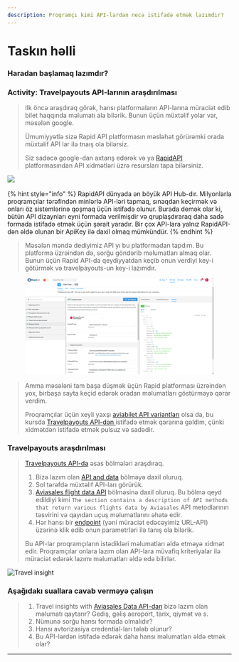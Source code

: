 ```yaml
---
description: Proqramçı kimi API-lardan necə istifadə etmək lazımdır?
---
```


# Taskın həlli

### Haradan başlamaq lazımdır?

### Activity: Travelpayouts API-larının araşdırılması

> Ilk öncə araşdıraq görək, hansı platformaların API-larına müraciət edib bilet haqqında məlumatı ala bilərik. Bunun üçün müxtəlif yolar var, məsələn google.&#x20;
>
> Ümumiyyətlə sizə Rapid API platformasın məsləhət görürəmki orada müxtəlif API lar ilə tnaış ola bilərsiz.&#x20;
>
> Siz sadəcə google-dan axtarış edərək və ya [RapidAPI](https://rapidapi.com/hub) platformasından API xidmətləri üzrə resursları tapa bilərsiniz.&#x20;

![](../.gitbook/assets/Rapid\_data.png)

{% hint style="info" %}
RapidAPI dünyada ən böyük API Hub-dır. Milyonlarla proqramçılar tərəfindən minlərlə API-ləri tapmaq, sınaqdan keçirmək və onları öz sistemlərinə qoşmaq üçün istifadə olunur. Burada demək olar ki, bütün API dizaynları eyni formada verilmişdir və qruplaşdıraraq daha sadə formada istifadə etmək üçün şərait yaradır. Bir çox API-lara yalnız RapidAPI-dən əldə olunan bir ApiKey ilə daxil olmaq mümkündür.&#x20;
{% endhint %}

> Məsələn məndə dediyimiz API yı bu platformadan tapdım. Bu platforma üzrəindən də, sorğu göndərib məlumatları almaq olar. Bunun üçün Rapid API-da qeydiyyatdan keçib onun verdiyi key-i götürmək və travelpayouts-un key-i lazımdır.&#x20;

<figure><img src="../.gitbook/assets/image.png" alt=""><figcaption></figcaption></figure>

> Amma məsələni tam başa düşmək üçün Rapid platforması üzrəindən yox, birbaşa sayta keçid edərək oradan məlumatları göstürməyə qərar verdim.
>
> Proqramçılar üçün xeyli yaxşı [aviabilet API variantları](https://rapidapi.com/collection/flight-data-apis) olsa da, bu kursda [Travelpayouts API-dən ](https://rapidapi.com/Travelpayouts/api/flight-data/)istifadə etmək qərarına gəldim, çünki xidmətdən istifadə etmək pulsuz və sadədir.

### Travelpayouts araşdırılması

> [Travelpayouts API-da](https://support.travelpayouts.com/hc/en-us) əsas bölmələri araşdıraq.
>
> 1. Bizə lazım olan [API and data](https://support.travelpayouts.com/hc/en-us/articles/203956163-Travel-insights-with-Aviasales-Data-API) bölməyə daxil oluruq.
> 2. Sol tərəfdə müxtəlif API-ları görürük.
> 3. [Aviasales flight data API](https://support.travelpayouts.com/hc/en-us/sections/201008338-Aviasales-flight-data-API) bölməsinə daxil oluruq. Bu bölmə qeyd edildiyi kimi `The section contains a description of API methods that return various flights data by Aviasales` API metodlarının təsvirini və qayıdan uçuş məlumatlarını əhatə edir.
> 4. Hər hansı bir [endpoint](https://support.travelpayouts.com/hc/en-us/articles/203956163-Travel-insights-with-Aviasales-Data-API) (yəni müraciət edəcəyimiz URL-API) üzərinə klik edib onun parametrləri ilə tanış ola bilərik.
>
> Bu API-lar proqramçıların istədikləri məlumatları əldə etməyə xidmət edir. Proqramçılar onlara lazım olan API-lara müvafiq kriteriyalar ilə müraciət edərək lazımı məlumatları əldə edə bilirlər.
>
>

![Travel insight](<../.gitbook/assets/Travel\_insight (1).png>)

### Aşağıdakı suallara cavab verməyə çalışın

> 1. Travel insights with [Aviasales Data API-dan](https://support.travelpayouts.com/hc/en-us/articles/203956163-Travel-insights-with-Aviasales-Data-API) bizə lazım olan məlumatı qaytarır? Gediş, gəliş aeroport, tarix, qiymət və s.
> 2. Nümunə sorğu hansı formada olmalıdır?
> 3. Hansı avtorizasiya credential-ları tələb olunur?
> 4. Bu API-lərdən istifadə edərək daha hansı məlumatları əldə etmək olar?

****
